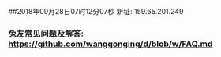 ##2018年09月28日07时12分07秒 新址: 159.65.201.249
### 兔友常见问题及解答: https://github.com/wanggonging/d/blob/w/FAQ.md
